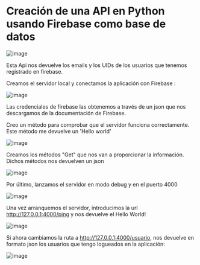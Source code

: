# Creación de una API en Python usando Firebase como base de datos

![image](https://user-images.githubusercontent.com/72436145/174499856-566e3d2a-b751-45dd-b824-7411e8282a79.png)

Esta Api nos devuelve los emails y los UIDs de los usuarios que tenemos registrado en firebase.

Creamos el servidor local y conectamos la aplicación con Firebase :

![image](https://user-images.githubusercontent.com/72436145/174499932-eee2a2d8-e759-476a-990b-e679066b0b20.png)

Las credenciales de firebase las obtenemos a través de un json que nos descargamos de la documentación de Firebase.

Creo un método para comprobar que el servidor funciona correctamente. Este método me devuelve un 'Hello world'

![image](https://user-images.githubusercontent.com/72436145/174499988-64b51e5b-ab52-4ae0-8936-855128bfa3b8.png)


Creamos los métodos "Get" que nos van a proporcionar la información. Dichos métodos nos devuelven un json

![image](https://user-images.githubusercontent.com/72436145/174499966-8224f0a3-770e-4f17-9167-5dd71f0aca10.png)

Por último, lanzamos el servidor en modo debug y en el puerto 4000

![image](https://user-images.githubusercontent.com/72436145/174500002-a0b7de2d-47a7-454b-a358-40626ff7751a.png)

Una vez arranquemos el servidor, introducimos la url http://127.0.0.1:4000/ping y nos devuelve el Hello World!

![image](https://user-images.githubusercontent.com/72436145/174500115-361f7a1e-d5f7-4738-bec0-496af9d85ca5.png)

Si ahora cambiamos la ruta a http://127.0.0.1:4000/usuario, nos devuelve en formato json los usuarios que tengo logueados en la aplicación:

![image](https://user-images.githubusercontent.com/72436145/174500135-1504b6e1-daab-4ae6-bfb6-7523ba6d80b0.png)
